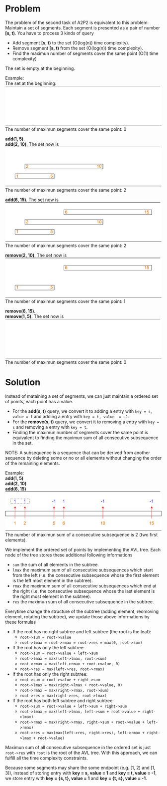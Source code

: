 # Problem
The problem of the second task of A2P2 is equivalent to this problem:  
Maintain a set of segments. Each segment is presented as a pair of number **[s, t)**. You have to process 3 kinds of query
- Add segment **[s, t)** to the set (O(log(n)) time complexity).
- Remove segment **[s, t)** from the set (O(log(n)) time complexity).
- Find the maximun number of segments cover the same point (O(1) time complexity)

The set is empty at the beginning.
  
Example:  
The set at the beginning:  
![alt text](./seg1.png)  
The number of maximun segments cover the same point: 0

**add(1, 5)**.  
**add(2, 10)**. The set now is  
![alt text](./seg2.png)  
The number of maximun segments cover the same point: 2

**add(6, 15)**. The set now is  
![alt text](./seg3.png)  
The number of maximun segments cover the same point: 2

**remove(2, 10)**. The set now is  
![alt text](./seg4.png)  
The number of maximun segments cover the same point: 1

**remove(6, 15)**.  
**remove(1, 5)**. The set now is  
![alt text](./seg1.png)  
The number of maximun segments cover the same point: 0


# Solution
Instead of mataining a set of segments, we can just maintain a ordered set of points, each point has a value.   
- For the **add(s, t)** query, we convert it to adding a entry with ```key = s, value = 1``` and adding a entry with ```key = t, value  = -1```.
- For the **remove(s, t)** query, we convert it to removing a entry with ```key = s``` and removing a entry with ```key = t```.
- Finding the maximun number of segments cover the same point is equivalent to finding the maximun sum of all consecutive subsequence in the set.

NOTE: A subsequence is a sequence that can be derived from another sequence by deleting some or no or all elements without changing the order of the remaining elements.

Example:  
**add(1, 5)**  
**add(2, 10)**  
**add(6, 15)**  
![alt text](./seg5.png)  
The number of maximun sum of a consecutive subsequence is 2 (two first elements).

We implement the ordered set of points by implementing the AVL tree. Each node of the tree stores these additional following informations
- ```sum``` the sum of all elements in the subtree.
- ```lmax``` the maximum sum of all consecutive subsequences which start from the left (i.e. the consecutive subsequence whose the first element is the left most element in the subtree).
- ```rmax``` the maximum sum of all consecutive subsequences which end at the right (i.e. the consecutive subsequence whose the last element is the right most element in the subtree).
- ```res``` the maximun sum of all consecutive subsequence in the subtree.

Everytime change the structure of the subtree (adding element, reomoving element, rotating the subtree), we update those above informations by these formulas
- If the root has no right subtree and left subtree (the root is the leaf):
    - ```root->sum = root->value```
    - ```root->lmax = root->rmax = root->res = max(0, root->sum)```  
- If the root has only the left subtree:
    - ```root->sum = root->value + left->sum```
    - ```root->lmax = max(left->lmax, root->sum)```
    - ```root->rmax = max(left->rmax + root->value, 0)```
    - ```root->res = max(left->res, root->rmax)```  
- If the root has only the right subtree:
    - ```root->sum = root->value + right->sum```
    - ```root->lmax = max(right->lmax + root->value, 0)```
    - ```root->rmax = max(right->rmax, root->sum)```
    - ```root->res = max(right->res, root->lmax)```  
- If the root has both left subtree and right subtree:
    - ```root->sum = root->value + left->sum + right->sum```
    - ```root->lmax = max(left->lmax, left->sum + root->value + right->lmax)```
    - ```root->rmax = max(right->rmax, right->sum + root->value + left->rmax)```
    - ```root->res = max(max(left->res, right->res), left->rmax + right->lmax + root->value)```  

Maximun sum of all consecutive subsequence in the ordered set is just ```root->res``` with ```root``` is the root of the AVL tree. With this approach, we can fulfill all the time complexity constraints.

Because some segments may share the some endpoint (e.g. [1, 2) and [1, 3)), instead of storing entry with **key = s, value = 1** and **key = t, value = -1**, we store entry with **key = {s, t}, value = 1** and **key = {t, s}, value = -1**.
